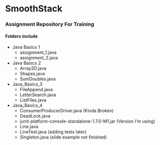 # SmoothStack
### Assignment Repository For Training
#### Folders include
* Java Basics 1
    * assignment_1.java
    * assignment_2.java
* Java Basics 2
    * Array2D.java
    * Shapes.java
    * SumDoubles.java
* Java_Basics_3
    * FileAppend.java
    * LetterSearch.java
    * ListFiles.java
* Java_Basics_4
    * ConsumerProducerDriver.java (Kinda Broken)
    * DeadLock.java
    * junit-platform-console-standalone-1.7.0-M1.jar (Version I'm using)
    * Line.java
    * LineTest.java (adding tests later)
    * Singleton.java (slide example not finished)
